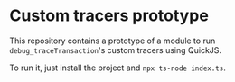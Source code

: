 # Custom tracers prototype

This repository contains a prototype of a module to run `debug_traceTransaction`'s custom tracers using QuickJS.

To run it, just install the project and `npx ts-node index.ts`.
